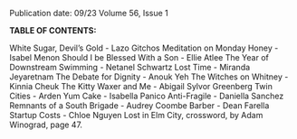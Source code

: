 Publication date: 09/23
Volume 56, Issue 1

**TABLE OF CONTENTS:**

White Sugar, Devil’s Gold - Lazo Gitchos
Meditation on Monday Honey - Isabel Menon
Should I be Blessed With a Son - Ellie Atlee
The Year of Downstream Swimming - Netanel Schwartz
Lost Time - Miranda Jeyaretnam
The Debate for Dignity - Anouk Yeh
The Witches on Whitney - Kinnia Cheuk
The Kitty Waxer and Me - Abigail Sylvor Greenberg
Twin Cities - Arden Yum
Cake - Isabella Panico
Anti-Fragile - Daniella Sanchez
Remnants of a South Brigade - Audrey Coombe
Barber - Dean Farella
Startup Costs - Chloe Nguyen
Lost in Elm City, crossword, by Adam Winograd, page 47.


